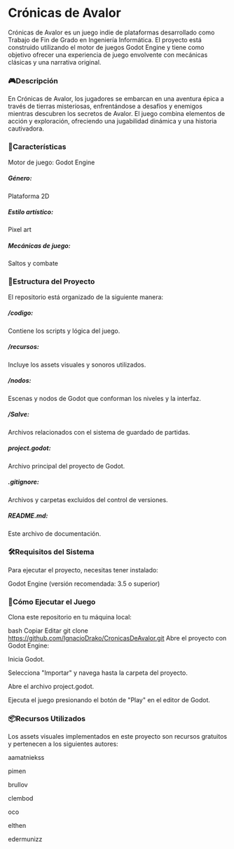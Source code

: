 <h1>Crónicas de Avalor</h1>
Crónicas de Avalor es un juego indie de plataformas desarrollado como Trabajo de Fin de Grado en Ingeniería Informática. El proyecto está construido utilizando el motor de juegos Godot Engine y tiene como objetivo ofrecer una experiencia de juego envolvente con mecánicas clásicas y una narrativa original.

<h3>🎮Descripción</h3>
En Crónicas de Avalor, los jugadores se embarcan en una aventura épica a través de tierras misteriosas, enfrentándose a desafíos y enemigos mientras descubren los secretos de Avalor. El juego combina elementos de acción y exploración, ofreciendo una jugabilidad dinámica y una historia cautivadora.

<h3>🚀Características</h3>
Motor de juego: Godot Engine

<h5>Género: </h5>Plataforma 2D

<h5>Estilo artístico: </h5>Pixel art

<h5>Mecánicas de juego: </h5>Saltos y combate

<h3>📂Estructura del Proyecto</h3>
El repositorio está organizado de la siguiente manera:

<h5>/codigo: </h5>Contiene los scripts y lógica del juego.

<h5>/recursos: </h5>Incluye los assets visuales y sonoros utilizados.

<h5>/nodos: </h5>Escenas y nodos de Godot que conforman los niveles y la interfaz.

<h5>/Salve: </h5>Archivos relacionados con el sistema de guardado de partidas.

<h5>project.godot: </h5>Archivo principal del proyecto de Godot.

<h5>.gitignore: </h5>Archivos y carpetas excluidos del control de versiones.

<h5>README.md: </h5>Este archivo de documentación.

<h3>🛠️Requisitos del Sistema</h3>
Para ejecutar el proyecto, necesitas tener instalado:

Godot Engine (versión recomendada: 3.5 o superior)

<h3>🚀Cómo Ejecutar el Juego</h3>
Clona este repositorio en tu máquina local:

bash
Copiar
Editar
git clone https://github.com/IgnacioDrako/CronicasDeAvalor.git
Abre el proyecto con Godot Engine:

Inicia Godot.

Selecciona "Importar" y navega hasta la carpeta del proyecto.

Abre el archivo project.godot.

Ejecuta el juego presionando el botón de "Play" en el editor de Godot.

<h3>📦Recursos Utilizados</h3>
Los assets visuales implementados en este proyecto son recursos gratuitos y pertenecen a los siguientes autores:

aamatniekss

pimen

brullov

clembod

oco

elthen

edermunizz
